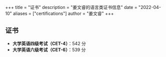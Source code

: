 +++
title = "证书"
description = "姜文睿的语言类证书信息"
date = "2022-04-10"
aliases = ["certifications"]
author = "姜文睿"
+++

## 证书

- **大学英语四级考试（CET-4）**：542 分
- **大学英语六级考试（CET-6）**：539 分
